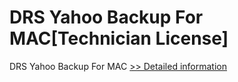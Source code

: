 # DRS Yahoo Backup For MAC[Technician License]
DRS Yahoo Backup For MAC
[>> Detailed information](https://secure.shareit.com/shareit/product.html?productid=301004886&affiliateid=200057808)